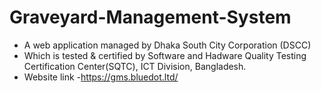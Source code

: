 # Graveyard-Management-System
- A web application managed by Dhaka South City Corporation (DSCC)
- Which is tested & certified by Software and Hadware Quality Testing Certification Center(SQTC), ICT Division, Bangladesh.
- Website link -https://gms.bluedot.ltd/
